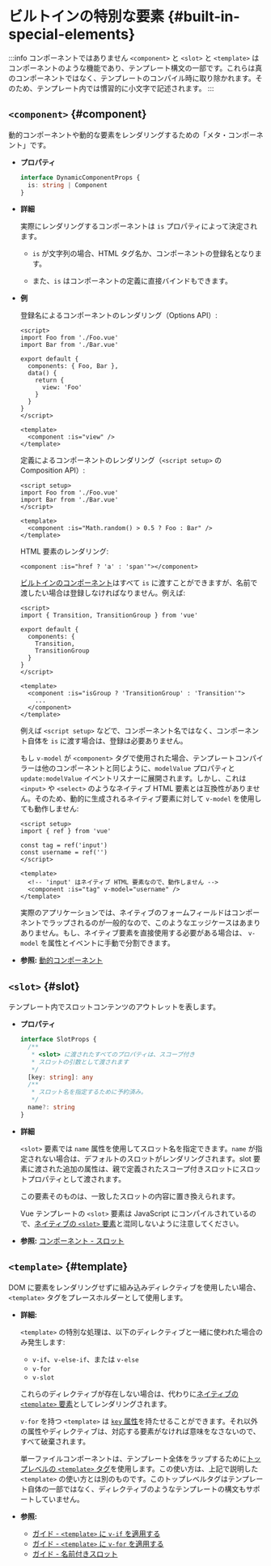# ビルトインの特別な要素 {#built-in-special-elements}

:::info コンポーネントではありません
`<component>` と `<slot>` と `<template>` はコンポーネントのような機能であり、テンプレート構文の一部です。これらは真のコンポーネントではなく、テンプレートのコンパイル時に取り除かれます。そのため、テンプレート内では慣習的に小文字で記述されます。
:::

## `<component>` {#component}

動的コンポーネントや動的な要素をレンダリングするための「メタ・コンポーネント」です。

- **プロパティ**

  ```ts
  interface DynamicComponentProps {
    is: string | Component
  }
  ```

- **詳細**

  実際にレンダリングするコンポーネントは `is` プロパティによって決定されます。

  - `is` が文字列の場合、HTML タグ名か、コンポーネントの登録名となります。

  - また、`is` はコンポーネントの定義に直接バインドもできます。

- **例**

  登録名によるコンポーネントのレンダリング（Options API）:

  ```vue
  <script>
  import Foo from './Foo.vue'
  import Bar from './Bar.vue'

  export default {
    components: { Foo, Bar },
    data() {
      return {
        view: 'Foo'
      }
    }
  }
  </script>

  <template>
    <component :is="view" />
  </template>
  ```

  定義によるコンポーネントのレンダリング（`<script setup>` の Composition API）:

  ```vue
  <script setup>
  import Foo from './Foo.vue'
  import Bar from './Bar.vue'
  </script>

  <template>
    <component :is="Math.random() > 0.5 ? Foo : Bar" />
  </template>
  ```

  HTML 要素のレンダリング:

  ```vue-html
  <component :is="href ? 'a' : 'span'"></component>
  ```

  [ビルトインのコンポーネント](./built-in-components.html)はすべて `is` に渡すことができますが、名前で渡したい場合は登録しなければなりません。例えば:

  ```vue
  <script>
  import { Transition, TransitionGroup } from 'vue'

  export default {
    components: {
      Transition,
      TransitionGroup
    }
  }
  </script>

  <template>
    <component :is="isGroup ? 'TransitionGroup' : 'Transition'">
      ...
    </component>
  </template>
  ```

  例えば `<script setup>` などで、コンポーネント名ではなく、コンポーネント自体を `is` に渡す場合は、登録は必要ありません。

  もし `v-model` が `<component>` タグで使用された場合、テンプレートコンパイラーは他のコンポーネントと同じように、`modelValue` プロパティと `update:modelValue` イベントリスナーに展開されます。しかし、これは `<input>` や `<select>` のようなネイティブ HTML 要素とは互換性がありません。そのため、動的に生成されるネイティブ要素に対して `v-model` を使用しても動作しません:

  ```vue
  <script setup>
  import { ref } from 'vue'
  
  const tag = ref('input')
  const username = ref('')
  </script>

  <template>
    <!-- 'input' はネイティブ HTML 要素なので、動作しません -->
    <component :is="tag" v-model="username" />
  </template>
  ```

  実際のアプリケーションでは、ネイティブのフォームフィールドはコンポーネントでラップされるのが一般的なので、このようなエッジケースはあまりありません。もし、ネイティブ要素を直接使用する必要がある場合は、 `v-model` を属性とイベントに手動で分割できます。

- **参照:** [動的コンポーネント](/guide/essentials/component-basics.html#dynamic-components)

## `<slot>` {#slot}

テンプレート内でスロットコンテンツのアウトレットを表します。

- **プロパティ**

  ```ts
  interface SlotProps {
    /**
     * <slot> に渡されたすべてのプロパティは、スコープ付き
     * スロットの引数として渡されます
     */
    [key: string]: any
    /**
     * スロット名を指定するために予約済み。
     */
    name?: string
  }
  ```

- **詳細**

  `<slot>` 要素では `name` 属性を使用してスロット名を指定できます。`name` が指定されない場合は、デフォルトのスロットがレンダリングされます。slot 要素に渡された追加の属性は、親で定義されたスコープ付きスロットにスロットプロパティとして渡されます。

  この要素そのものは、一致したスロットの内容に置き換えられます。

  Vue テンプレートの `<slot>` 要素は JavaScript にコンパイルされているので、[ネイティブの `<slot>` 要素](https://developer.mozilla.org/ja/docs/Web/HTML/Element/slot)と混同しないように注意してください。

- **参照:** [コンポーネント - スロット](/guide/components/slots.html)

## `<template>` {#template}

DOM に要素をレンダリングせずに組み込みディレクティブを使用したい場合、`<template>` タグをプレースホルダーとして使用します。

- **詳細:**

  `<template>` の特別な処理は、以下のディレクティブと一緒に使われた場合のみ発生します:

  - `v-if`、`v-else-if`、または `v-else`
  - `v-for`
  - `v-slot`

  これらのディレクティブが存在しない場合は、代わりに[ネイティブの `<template>` 要素](https://developer.mozilla.org/en-US/docs/Web/HTML/Element/template)としてレンダリングされます。

  `v-for` を持つ `<template>` は [`key` 属性](/api/built-in-special-attributes.html#key)を持たせることができます。それ以外の属性やディレクティブは、対応する要素がなければ意味をなさないので、すべて破棄されます。

  単一ファイルコンポーネントは、テンプレート全体をラップするために[トップレベルの `<template>` タグ](/api/sfc-spec.html#language-blocks)を使用します。この使い方は、上記で説明した `<template>` の使い方とは別のものです。このトップレベルタグはテンプレート自体の一部ではなく、ディレクティブのようなテンプレートの構文もサポートしていません。 

- **参照:**
  - [ガイド - `<template>` に `v-if` を適用する](/guide/essentials/conditional.html#v-if-on-template) 
  - [ガイド - `<template>` に `v-for` を適用する](/guide/essentials/list.html#v-for-on-template) 
  - [ガイド - 名前付きスロット](/guide/components/slots.html#named-slots) 

